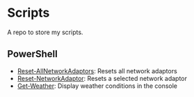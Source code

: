 # Scripts
A repo to store my scripts.

## PowerShell
- [Reset-AllNetworkAdaptors](https://github.com/obs0lete/Scripts/blob/master/Reset-AllNetworkAdaptors.ps1): Resets all network adaptors
- [Reset-NetworkAdaptor](https://github.com/obs0lete/Scripts/blob/master/Reset-NetworkAdaptor.ps1): Resets a selected network adaptor
- [Get-Weather](https://github.com/obs0lete/Scripts/blob/master/Reset-AllNetworkAdaptors.ps1): Display weather conditions in the console